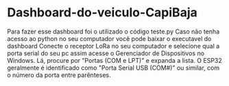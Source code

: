 # Dashboard-do-veiculo-CapiBaja

Para fazer esse dashboard foi o utilizado o código teste.py 
Caso não tenha acesso ao python no seu computador você pode baixar o executavel do dashboard
Conecte o receptor LoRa no seu computador e selecione qual a porta serial do seu pc assim acesse o Gerenciador de Dispositivos no Windows. Lá, procure por "Portas (COM e LPT)" e expanda a lista. O ESP32 geralmente é identificado como "Porta Serial USB (COM#)" ou similar, com o número da porta entre parênteses.
